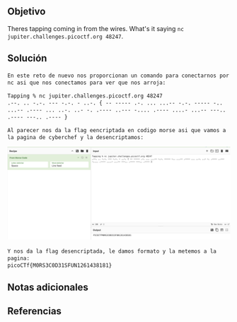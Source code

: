 ## Objetivo
Theres tapping coming in from the wires. What's it saying `nc jupiter.challenges.picoctf.org 48247`.
## Solución

```
En este reto de nuevo nos proporcionan un comando para conectarnos por nc asi que nos conectamos para ver que nos arroja:
```

```
Tapping % nc jupiter.challenges.picoctf.org 48247
.--. .. -.-. --- -.-. - ..-. { -- ----- .-. ... ...-- -.-. ----- -.. ...-- .---- ... ..-. ..- -. .---- ..--- -.... .---- ....- ...-- ---.. .---- ---.. .---- }
```

```
Al parecer nos da la flag eencriptada en codigo morse asi que vamos a la pagina de cyberchef y la desencriptamos:
```

![Tapping](/imagenes/Tapping.png)

```
Y nos da la flag desencriptada, le damos formato y la metemos a la pagina:
picoCTf{M0RS3C0D31SFUN1261438181}
```
## Notas adicionales
## Referencias